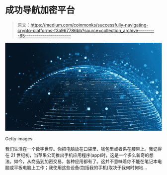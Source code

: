 # 成功导航加密平台

> 原文：<https://medium.com/coinmonks/successfully-navigating-crypto-platforms-f3a967786bb?source=collection_archive---------65----------------------->

![](img/1e9cc8994a6929be7a2f11691b514755.png)

Getty images

我们生活在一个数字世界。你把电脑放在口袋里、钱包里或者系在腰带上。我记得在 21 世纪初，当苹果公司推出手机应用程序(app)时，这是一个多么新奇的想法。如今，从商品到加密交易，各种应用都有了。这并不意味着你不能在笔记本电脑或平板电脑上工作；我使用这些设备(包括我的手机)取决于我何时何地…